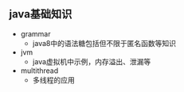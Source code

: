 java基础知识
------------------
* grammar  
    - java8中的语法糖包括但不限于匿名函数等知识
* jvm 
    - java虚拟机中示例，内存溢出、泄漏等
* multithread 
    - 多线程的应用
